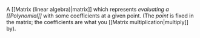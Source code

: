 A [[Matrix (linear algebra)|matrix]] which represents *evaluating a [[Polynomial]]* with some coefficients at a given point. (The *point* is fixed in the matrix; the coefficients are what you [[Matrix multiplication|multiply]] by). 